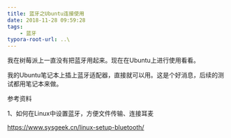 ```yaml
---
title: 蓝牙之Ubuntu连接使用
date: 2018-11-28 09:59:28
tags:
	- 蓝牙
typora-root-url: ..\
---
```




我在树莓派上一直没有把蓝牙用起来。现在在Ubuntu上进行使用看看。

我的Ubuntu笔记本上插上蓝牙适配器，直接就可以用。这是个好消息，后续的测试都用笔记本来做。





参考资料

1、如何在Linux中设置蓝牙，方便文件传输、连接耳麦

https://www.sysgeek.cn/linux-setup-bluetooth/